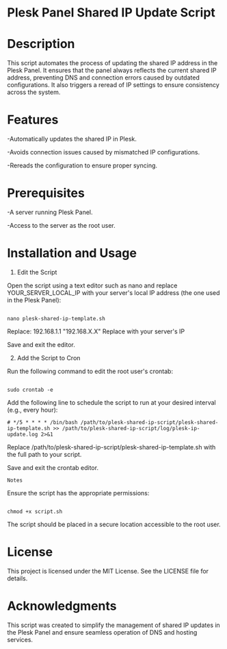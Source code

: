 # Plesk Panel Shared IP Update Script

# Description

This script automates the process of updating the shared IP address in the Plesk Panel. It ensures that the panel always reflects the current shared IP address, preventing DNS and connection errors caused by outdated configurations. It also triggers a reread of IP settings to ensure consistency across the system.

# Features

-Automatically updates the shared IP in Plesk.

-Avoids connection issues caused by mismatched IP configurations.

-Rereads the configuration to ensure proper syncing.

# Prerequisites

-A server running Plesk Panel.

-Access to the server as the root user.

# Installation and Usage

1. Edit the Script

Open the script using a text editor such as nano and replace YOUR_SERVER_LOCAL_IP with your server's local IP address (the one used in the Plesk Panel):
```

nano plesk-shared-ip-template.sh

```
Replace: 192.168.1.1 "192.168.X.X"  Replace with your server's IP

Save and exit the editor.

2. Add the Script to Cron

Run the following command to edit the root user's crontab:
```

sudo crontab -e

```
Add the following line to schedule the script to run at your desired interval (e.g., every hour):

```
# */5 * * * * /bin/bash /path/to/plesk-shared-ip-script/plesk-shared-ip-template.sh >> /path/to/plesk-shared-ip-script/log/plesk-ip-update.log 2>&1
```
Replace /path/to/plesk-shared-ip-script/plesk-shared-ip-template.sh with the full path to your script.

Save and exit the crontab editor.

```
Notes

```
Ensure the script has the appropriate permissions:
```

chmod +x script.sh

```
The script should be placed in a secure location accessible to the root user.

# License

This project is licensed under the MIT License. See the LICENSE file for details.

# Acknowledgments

This script was created to simplify the management of shared IP updates in the Plesk Panel and ensure seamless operation of DNS and hosting services.
